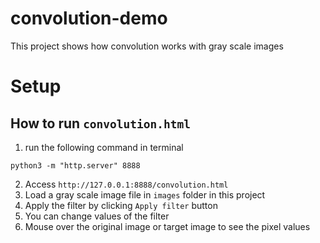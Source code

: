 # convolution-demo
This project shows how convolution works with gray scale images  

# Setup
## How to run `convolution.html`
1. run the following command in terminal
```
python3 -m "http.server" 8888
```

2. Access `http://127.0.0.1:8888/convolution.html`
3. Load a gray scale image file in `images` folder in this project
3. Apply the filter by clicking `Apply filter` button
4. You can change values of the filter
5. Mouse over the original image or target image to see the pixel values

